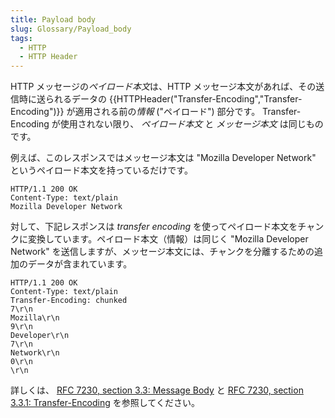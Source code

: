 ```yaml
---
title: Payload body
slug: Glossary/Payload_body
tags:
  - HTTP
  - HTTP Header
---
```

HTTP メッセージの*ペイロード本文*は、HTTP メッセージ本文があれば、その送信時に送られるデータの {{HTTPHeader("Transfer-Encoding","Transfer-Encoding")}} が適用される前の*情報* ("ペイロード") 部分です。 Transfer-Encoding が使用されない限り、 _ペイロード本文_ と _メッセージ本文_ は同じものです。

例えば、このレスポンスではメッセージ本文は "Mozilla Developer Network" というペイロード本文を持っているだけです。

```plain
HTTP/1.1 200 OK
Content-Type: text/plain
Mozilla Developer Network
```

対して、下記レスポンスは _transfer encoding_ を使ってペイロード本文をチャンクに変換しています。ペイロード本文（情報）は同じく "Mozilla Developer Network" を送信しますが、メッセージ本文には、チャンクを分離するための追加のデータが含まれています。

```plain
HTTP/1.1 200 OK
Content-Type: text/plain
Transfer-Encoding: chunked
7\r\n
Mozilla\r\n
9\r\n
Developer\r\n
7\r\n
Network\r\n
0\r\n
\r\n
```

詳しくは、 [RFC 7230, section 3.3: Message Body](https://datatracker.ietf.org/doc/html/rfc7230#section-3.3) と [RFC 7230, section 3.3.1: Transfer-Encoding](https://datatracker.ietf.org/doc/html/rfc7230#section-3.3.1) を参照してください。
